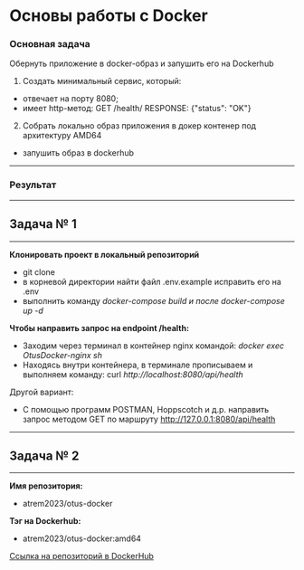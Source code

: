 # Основы работы с Docker

### Основная задача
Обернуть приложение в docker-образ и запушить его на Dockerhub
1. Создать минимальный сервис, который:
 - отвечает на порту 8080;
 - имеет http-метод: GET /health/ RESPONSE: {"status": "OK"}

2. Cобрать локально образ приложения в докер контенер под архитектуру AMD64
 - запушить образ в dockerhub


------------

### Результат

------------
## Задача № 1
------------

**Клонировать проект в локальный репозиторий**
 - git clone
 - в корневой директории найти файл .env.example исправить его на .env
 - выполнить команду *docker-compose build и после docker-compose up -d*

**Чтобы направить запрос на endpoint /health:**

- Заходим через терминал в контейнер nginx командой: *docker exec OtusDocker-nginx sh*
- Находясь внутри контейнера, в терминале прописываем и выполняем команду: curl *http://localhost:8080/api/health*

Другой вариант:
- С помощью программ POSTMAN, Hoppscotch и д.р. направить запрос методом GET по маршруту http://127.0.0.1:8080/api/health

------------
## Задача № 2
------------

**Имя репозитория:**
 - atrem2023/otus-docker


**Тэг на Dockerhub:**
 - atrem2023/otus-docker:amd64

[Ссылка на репозиторий в DockerHub](https://hub.docker.com/repository/docker/atrem2023/otus-docker/tags/amd64/sha256:e12911a9ade123c6a2cc034bc438477c4fd7ea904ec4a064f206717018f5a75f)
